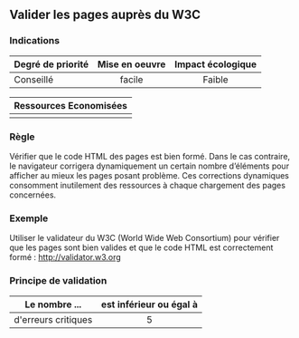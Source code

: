 ## Valider les pages auprès du W3C
### Indications
| Degré de priorité |      Mise en oeuvre       |  Impact écologique    | 
|-------------------|:-------------------------:|:---------------------:|
|  Conseillé        |   facile                  |  Faible               | 


|Ressources Economisées                                      |
|:----------------------------------------------------------:|
|    |

### Règle
Vérifier que le code HTML des pages est bien formé. Dans le cas contraire, le navigateur corrigera dynamiquement un certain nombre d’éléments pour afficher au mieux les pages posant problème. Ces corrections dynamiques consomment inutilement des ressources à chaque chargement des pages concernées.

### Exemple
Utiliser le validateur du W3C (World Wide Web Consortium) pour vérifier que les pages sont bien valides et que le code HTML est correctement formé :
http://validator.w3.org

### Principe de validation

| Le nombre ...     | est inférieur ou égal à   |  
|-------------------|:-------------------------:|
| d'erreurs critiques  | 5  |
